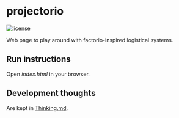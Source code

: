 # projectorio
[![license](https://img.shields.io/badge/license-MIT-blue.svg)](LICENSE)

Web page to play around with factorio-inspired logistical systems.


## Run instructions

Open *index.html* in your browser.

## Development thoughts

Are kept in [Thinking.md](Thinking.md).